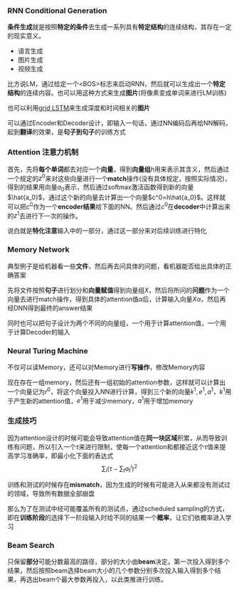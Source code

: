 ### RNN Conditional Generation
**条件生成**就是按照**特定的条件**去生成一系列具有**特定结构**的连续结构，其存在一定的现实意义。
* 语言生成
* 图片生成
* 视频生成

比方说LM，通过给定一个\<BOS\>标志来启动RNN，然后就可以生成出一个**特定结构**的连续内容。也可以用这种方式来生成**图片**(将像素变成单词来进行LM训练)

也可以利用[grid LSTM](../Highway%20Network与Grid%20LSTM/高速网络和图格LSTM#^b3d7a3)来生成深度和时间相关的**图片**

可以通过Encoder和Decoder设计，即输入一句话，通过NN编码后再给NN解码，起到**翻译**的效果，是**句子到句子**的训练方式

### Attention 注意力机制
首先，先将**每个单词**都去对应一个**向量**，得到**向量组**$h$用来表示其含义，然后通过一个规定的$z^0$来对这些向量进行一个**match**操作(没有具体规定，按照实际情况)，得到的结果用向量$a_0$表示，然后通过softmax激活函数得到新的向量$\hat{a_0}$，通过这个新的向量去计算出一个向量$c^0=h\hat{a_0}$。这样就可以把$c^0$作为一个**encoder结果**给下面的NN。然后通过$c^0$在**decoder**中计算出来的$z^1$去进行下一次的操作。

说白就是**特化注意**输入中的一部分，通过这一部分来对后续训练进行特化

### Memory Network
典型例子是给机器看一些**文件**，然后再去问具体的问题，看机器能否给出具体的正确答案

先将文件按照**句子**进行划分和**向量赋值**得到向量组$X$，然后将所问的**问题**作为一个向量去进行match操作，得到具体的attention值$\alpha$后，计算输入向量$X\alpha$，然后再经DNN得到最终的answer结果 

同时也可以把句子设计为两个不同的向量组，一个用于计算attention值，一个用于计算Decoder的输入

### Neural  Turing Machine
不仅可以读Memory，还可以对Memory进行**写操作**，修改Memory内容

现在存在一组memory，然后还有一组初始的attention参数，这样就可以计算出一个向量记为$r^0$，将这个向量投入NN进行计算，得到三个新的向量$k^1,e^1,a^1$，$k^1$用于产生新的attention值，$e^1$用于减少memory，$a^1$用于增加memory

### 生成技巧
因为attention设计的时候可能会导致attention值在**同一块区域**积累，从而导致训练有问题，所以引入一个$\tau$来进行限制，使每一个attention和都接近这个$\tau$值来提高学习准确率，即最小化下面的表达式$$\sum_i(\tau-\sum_ta_t^i)^2$$

训练和测试的时候存在**mismatch**，因为生成的时候有可能进入从来都没有测试过的领域，导致所有数据全部崩盘

那么为了在测试中经可能覆盖所有的测试点，通过scheduled sampling的方式，即在**训练阶段**的选择下一阶段输入时给不同的结果一个**概率**，让它们依概率进入学习

### Beam Search
只保留**部分**可能分数最高的路径，部分的大小由**beam**决定。第一次投入得到多个结果，然后按照beam选择beam大小的几个参数分别多次投入输入得到多个结果，再选出beam个最大参数再投入，以此类推进行训练。


